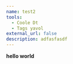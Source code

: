 ```yaml
---
name: test2
tools:
  - Coole Dt
  - Tags yavol
external_url: false
description: adfasfasdf
---
```

**hello world**